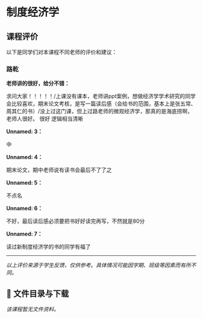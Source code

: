 # 制度经济学

## 课程评价

以下是同学们对本课程不同老师的评价和建议：

### 路乾

**老师讲的很好，给分不错：**

求问大家！！！！！/上课没有课本，老师讲ppt案例，想做经济学学术研究的同学会比较喜欢，期末论文考核，是写一篇读后感（会给书的范围，基本上是张五常、周其仁的书）/没上过这门课，但上过路老师的微观经济学，那真的是海底捞啊，老师人很好。 很好 逻辑相当清晰

**Unnamed: 3：**

中

**Unnamed: 4：**

期末论文，期中老师说有读书会最后不了了之

**Unnamed: 5：**

不点名

**Unnamed: 6：**

不好，最后读后感必须要把书好好读完再写，不然就是80分

**Unnamed: 7：**

读过新制度经济学的书的同学有福了

---

*以上评价来源于学生反馈，仅供参考。具体情况可能因学期、班级等因素而有所不同。*
## 📄 文件目录与下载

_该课程暂无文件资料。_
